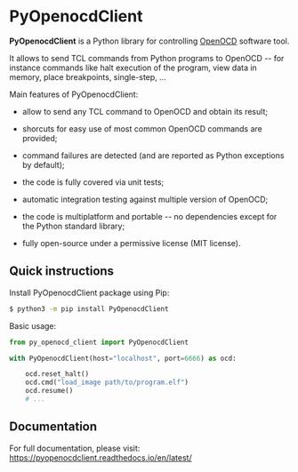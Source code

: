 # PyOpenocdClient

**PyOpenocdClient** is a Python library for controlling [OpenOCD](https://openocd.org)
software tool.

It allows to send TCL commands from Python programs to OpenOCD -- for instance commands like halt execution of the program, view data in memory, place breakpoints, single-step, ...

Main features of PyOpenocdClient:

* allow to send any TCL command to OpenOCD and obtain its result;

* shorcuts for easy use of most common OpenOCD commands are provided;

* command failures are detected (and are reported as Python exceptions by default);

* the code is fully covered via unit tests;

* automatic integration testing against multiple version of OpenOCD;

* the code is multiplatform and portable -- no dependencies except for the Python standard library;

* fully open-source under a permissive license (MIT license).


## Quick instructions

Install PyOpenocdClient package using Pip:

```bash
$ python3 -m pip install PyOpenocdClient
```

Basic usage:

```python
from py_openocd_client import PyOpenocdClient

with PyOpenocdClient(host="localhost", port=6666) as ocd:

    ocd.reset_halt()
    ocd.cmd("load_image path/to/program.elf")
    ocd.resume()
    # ...
```

## Documentation

For full documentation, please visit: https://pyopenocdclient.readthedocs.io/en/latest/

&nbsp;


